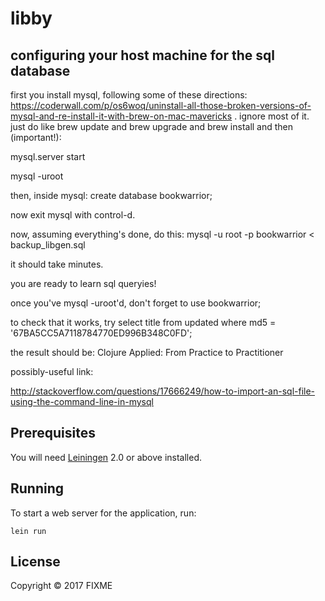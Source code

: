 # libby

## configuring your host machine for the sql database

first you install mysql, following some of these directions: https://coderwall.com/p/os6woq/uninstall-all-those-broken-versions-of-mysql-and-re-install-it-with-brew-on-mac-mavericks . ignore most of it. just do like brew update and brew upgrade and brew install and then (important!):

mysql.server start

mysql -uroot

then, inside mysql: create database bookwarrior;

now exit mysql with control-d.

now, assuming everything's done, do this: mysql -u root -p bookwarrior < backup_libgen.sql

it should take minutes.

you are ready to learn sql queryies!

once you've mysql -uroot'd, don't forget to use bookwarrior;

to check that it works, try select title from updated where md5 = '67BA5CC5A7118784770ED996B348C0FD';

the result should be: Clojure Applied: From Practice to Practitioner








possibly-useful link:

http://stackoverflow.com/questions/17666249/how-to-import-an-sql-file-using-the-command-line-in-mysql

## Prerequisites

You will need [Leiningen][1] 2.0 or above installed.

[1]: https://github.com/technomancy/leiningen

## Running

To start a web server for the application, run:

    lein run

## License

Copyright © 2017 FIXME
